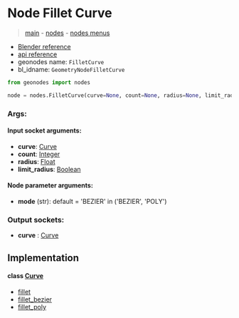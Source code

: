 # Node Fillet Curve

> [main](../structure.md) - [nodes](nodes.md) - [nodes menus](nodes_menus.md)

- [Blender reference](https://docs.blender.org/manual/en/latest/modeling/geometry_nodes/curve/fillet_curve.html)
- [api reference](https://docs.blender.org/api/current/bpy.types.GeometryNodeFilletCurve.html)
- geonodes name: `FilletCurve`
- bl_idname: `GeometryNodeFilletCurve`

```python
from geonodes import nodes

node = nodes.FilletCurve(curve=None, count=None, radius=None, limit_radius=None, mode='BEZIER')
```

### Args:

#### Input socket arguments:

- **curve**: [Curve](Curve.md)
- **count**: [Integer](Integer.md)
- **radius**: [Float](Float.md)
- **limit_radius**: [Boolean](Boolean.md)

#### Node parameter arguments:

- **mode** (str): default = 'BEZIER' in ('BEZIER', 'POLY')

### Output sockets:

- **curve** : [Curve](Curve.md)

## Implementation

#### class [Curve](Curve.md)

 - [fillet](Curve.md#fillet)
 - [fillet_bezier](Curve.md#fillet_bezier)
 - [fillet_poly](Curve.md#fillet_poly)
